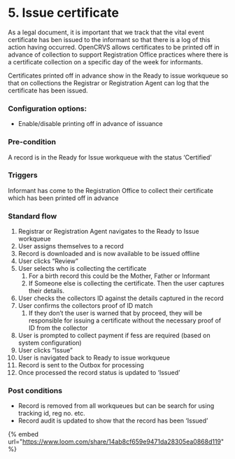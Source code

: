 # 5. Issue certificate

As a legal document, it is important that we track that the vital event certificate has ben issued to the informant so that there is a log of this action having occurred. OpenCRVS allows certificates to be printed off in advance of collection to support Registration Office practices where there is a certificate collection on a specific day of the week for informants.

Certificates printed off in advance show in the Ready to issue workqueue so that on collections the Registrar or Registration Agent can log that the certificate has been issued.

### **Configuration options:**

* Enable/disable printing off in advance of issuance

### **Pre-condition**

A record is in the Ready for Issue workqueue with the status ‘Certified’

### **Triggers**

Informant has come to the Registration Office to collect their certificate which has been printed off in advance

### **Standard flow**

1. Registrar or Registration Agent navigates to the Ready to Issue workqueue
2. User assigns themselves to a record
3. Record is downloaded and is now available to be issued offline
4. User clicks “Review”
5. User selects who is collecting the certificate
   1. For a birth record this could be the Mother, Father or Informant
   2. If Someone else is collecting the certificate. Then the user captures their details.
6. User checks the collectors ID against the details captured in the record
7. User confirms the collectors proof of ID match
   1. If they don’t the user is warned that by proceed, they will be responsible for issuing a certificate without the necessary proof of ID from the collector
8. User is prompted to collect payment if fess are required (based on system configuration)
9. User clicks “Issue”
10. User is navigated back to Ready to issue workqueue
11. Record is sent to the Outbox for processing
12. Once processed the record status is updated to ‘Issued’

### **Post conditions**

* Record is removed from all workqueues but can be search for using tracking id, reg no. etc.
* Record audit is updated to show that the record has been ‘Issued’





{% embed url="https://www.loom.com/share/14ab8cf659e9471da28305ea0868d119" %}
